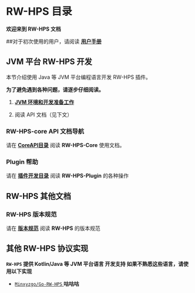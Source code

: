 # RW-HPS 目录

**欢迎来到 RW-HPS 文档**

##对于初次使用的用户，请阅读 [**用户手册**](run/UserManual.md)

## JVM 平台 RW-HPS 开发

本节介绍使用 Java 等 JVM 平台编程语言开发 RW-HPS 插件。

**为了避免遇到各种问题，请逐步仔细阅读。**

1. [**JVM 环境和开发准备工作**](plugin/Preparations.md)

2. 阅读 API 文档（见下文）

### RW-HPS-core API 文档导航

请在 [**CoreAPI目录**](api/CoreAPI.md) 阅读 **RW-HPS-Core** 使用文档。

### Plugin 帮助

请在 [**插件开发目录**](plugin/README.md) 阅读 **RW-HPS-Plugin** 的各种操作

## RW-HPS 其他文档

### RW-HPS 版本规范

请在 [**版本规范**](update/Evolution.md) 阅读 **RW-HPS** 的版本规范

## 其他 RW-HPS 协议实现

**`RW-HPS` 提供 Kotlin/Java 等 JVM 平台语言 开发支持 如果不熟悉这些语言，请使用以下实现**

- [`Minxyzgo/Go-RW-HPS` ](https://github.com/Minxyzgo/Go-RW-HPS) **咕咕咕**

